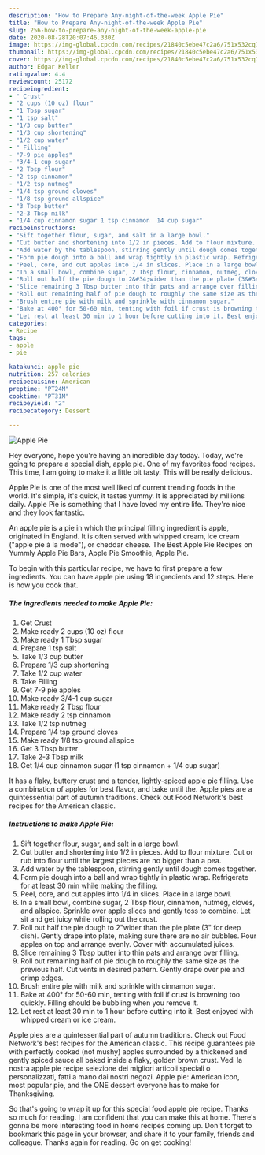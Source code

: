 ```yaml
---
description: "How to Prepare Any-night-of-the-week Apple Pie"
title: "How to Prepare Any-night-of-the-week Apple Pie"
slug: 256-how-to-prepare-any-night-of-the-week-apple-pie
date: 2020-08-28T20:07:46.330Z
image: https://img-global.cpcdn.com/recipes/21840c5ebe47c2a6/751x532cq70/apple-pie-recipe-main-photo.jpg
thumbnail: https://img-global.cpcdn.com/recipes/21840c5ebe47c2a6/751x532cq70/apple-pie-recipe-main-photo.jpg
cover: https://img-global.cpcdn.com/recipes/21840c5ebe47c2a6/751x532cq70/apple-pie-recipe-main-photo.jpg
author: Edgar Keller
ratingvalue: 4.4
reviewcount: 25172
recipeingredient:
- " Crust"
- "2 cups (10 oz) flour"
- "1 Tbsp sugar"
- "1 tsp salt"
- "1/3 cup butter"
- "1/3 cup shortening"
- "1/2 cup water"
- " Filling"
- "7-9 pie apples"
- "3/4-1 cup sugar"
- "2 Tbsp flour"
- "2 tsp cinnamon"
- "1/2 tsp nutmeg"
- "1/4 tsp ground cloves"
- "1/8 tsp ground allspice"
- "3 Tbsp butter"
- "2-3 Tbsp milk"
- "1/4 cup cinnamon sugar 1 tsp cinnamon  14 cup sugar"
recipeinstructions:
- "Sift together flour, sugar, and salt in a large bowl."
- "Cut butter and shortening into 1/2 in pieces. Add to flour mixture. Cut or rub into flour until the largest pieces are no bigger than a pea."
- "Add water by the tablespoon, stirring gently until dough comes together."
- "Form pie dough into a ball and wrap tightly in plastic wrap. Refrigerate for at least 30 min while making the filling."
- "Peel, core, and cut apples into 1/4 in slices. Place in a large bowl."
- "In a small bowl, combine sugar, 2 Tbsp flour, cinnamon, nutmeg, cloves, and allspice. Sprinkle over apple slices and gently toss to combine. Let sit and get juicy while rolling out the crust."
- "Roll out half the pie dough to 2&#34;wider than the pie plate (3&#34; for deep dish). Gently drape into plate, making sure there are no air bubbles. Pour apples on top and arrange evenly. Cover with accumulated juices."
- "Slice remaining 3 Tbsp butter into thin pats and arrange over filling."
- "Roll out remaining half of pie dough to roughly the same size as the previous half. Cut vents in desired pattern. Gently drape over pie and crimp edges."
- "Brush entire pie with milk and sprinkle with cinnamon sugar."
- "Bake at 400° for 50-60 min, tenting with foil if crust is browning too quickly. Filling should be bubbling when you remove it."
- "Let rest at least 30 min to 1 hour before cutting into it. Best enjoyed with whipped cream or ice cream."
categories:
- Recipe
tags:
- apple
- pie

katakunci: apple pie 
nutrition: 257 calories
recipecuisine: American
preptime: "PT24M"
cooktime: "PT31M"
recipeyield: "2"
recipecategory: Dessert

---
```



![Apple Pie](https://img-global.cpcdn.com/recipes/21840c5ebe47c2a6/751x532cq70/apple-pie-recipe-main-photo.jpg)

Hey everyone, hope you're having an incredible day today. Today, we're going to prepare a special dish, apple pie. One of my favorites food recipes. This time, I am going to make it a little bit tasty. This will be really delicious.

Apple Pie is one of the most well liked of current trending foods in the world. It's simple, it's quick, it tastes yummy. It is appreciated by millions daily. Apple Pie is something that I have loved my entire life. They're nice and they look fantastic.

An apple pie is a pie in which the principal filling ingredient is apple, originated in England. It is often served with whipped cream, ice cream (&#34;apple pie à la mode&#34;), or cheddar cheese. The Best Apple Pie Recipes on Yummly Apple Pie Bars, Apple Pie Smoothie, Apple Pie.


To begin with this particular recipe, we have to first prepare a few ingredients. You can have apple pie using 18 ingredients and 12 steps. Here is how you cook that.

<!--inarticleads1-->

##### The ingredients needed to make Apple Pie:

1. Get  Crust
1. Make ready 2 cups (10 oz) flour
1. Make ready 1 Tbsp sugar
1. Prepare 1 tsp salt
1. Take 1/3 cup butter
1. Prepare 1/3 cup shortening
1. Take 1/2 cup water
1. Take  Filling
1. Get 7-9 pie apples
1. Make ready 3/4-1 cup sugar
1. Make ready 2 Tbsp flour
1. Make ready 2 tsp cinnamon
1. Take 1/2 tsp nutmeg
1. Prepare 1/4 tsp ground cloves
1. Make ready 1/8 tsp ground allspice
1. Get 3 Tbsp butter
1. Take 2-3 Tbsp milk
1. Get 1/4 cup cinnamon sugar (1 tsp cinnamon + 1/4 cup sugar)


It has a flaky, buttery crust and a tender, lightly-spiced apple pie filling. Use a combination of apples for best flavor, and bake until the. Apple pies are a quintessential part of autumn traditions. Check out Food Network&#39;s best recipes for the American classic. 

<!--inarticleads2-->

##### Instructions to make Apple Pie:

1. Sift together flour, sugar, and salt in a large bowl.
1. Cut butter and shortening into 1/2 in pieces. Add to flour mixture. Cut or rub into flour until the largest pieces are no bigger than a pea.
1. Add water by the tablespoon, stirring gently until dough comes together.
1. Form pie dough into a ball and wrap tightly in plastic wrap. Refrigerate for at least 30 min while making the filling.
1. Peel, core, and cut apples into 1/4 in slices. Place in a large bowl.
1. In a small bowl, combine sugar, 2 Tbsp flour, cinnamon, nutmeg, cloves, and allspice. Sprinkle over apple slices and gently toss to combine. Let sit and get juicy while rolling out the crust.
1. Roll out half the pie dough to 2&#34;wider than the pie plate (3&#34; for deep dish). Gently drape into plate, making sure there are no air bubbles. Pour apples on top and arrange evenly. Cover with accumulated juices.
1. Slice remaining 3 Tbsp butter into thin pats and arrange over filling.
1. Roll out remaining half of pie dough to roughly the same size as the previous half. Cut vents in desired pattern. Gently drape over pie and crimp edges.
1. Brush entire pie with milk and sprinkle with cinnamon sugar.
1. Bake at 400° for 50-60 min, tenting with foil if crust is browning too quickly. Filling should be bubbling when you remove it.
1. Let rest at least 30 min to 1 hour before cutting into it. Best enjoyed with whipped cream or ice cream.


Apple pies are a quintessential part of autumn traditions. Check out Food Network&#39;s best recipes for the American classic. This recipe guarantees pie with perfectly cooked (not mushy) apples surrounded by a thickened and gently spiced sauce all baked inside a flaky, golden brown crust. Vedi la nostra apple pie recipe selezione dei migliori articoli speciali o personalizzati, fatti a mano dai nostri negozi. Apple pie: American icon, most popular pie, and the ONE dessert everyone has to make for Thanksgiving. 

So that's going to wrap it up for this special food apple pie recipe. Thanks so much for reading. I am confident that you can make this at home. There's gonna be more interesting food in home recipes coming up. Don't forget to bookmark this page in your browser, and share it to your family, friends and colleague. Thanks again for reading. Go on get cooking!
